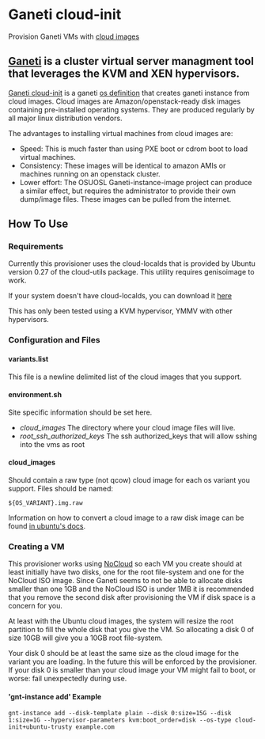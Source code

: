 # Ganeti cloud-init

Provision Ganeti VMs with [cloud images](http://cloud-images.ubuntu.com)


## [Ganeti](http://code.google.com/p/ganeti/) is a cluster virtual server managment tool that leverages the KVM and XEN hypervisors.

[Ganeti cloud-init](https://github.com/pdxcat/ganeti_cloud-init) is a ganeti [os definition](http://docs.ganeti.org/ganeti/2.11/man/ganeti-os-interface.html) that creates ganeti instance from cloud images. Cloud images are Amazon/openstack-ready disk images containing pre-installed operating systems. They are produced regularly by all major linux distribution vendors.

The advantages to installing virtual machines from cloud images are:

* Speed: This is much faster than using PXE boot or cdrom boot to load virtual machines.
* Consistency: These images will be identical to amazon AMIs or machines running on an openstack cluster.
* Lower effort: The OSUOSL Ganeti-instance-image project can produce a similar effect, but requires the administrator to provide their own dump/image files. These images can be pulled from the internet.


## How To Use

### Requirements

Currently this provisioner uses the cloud-localds that is provided by Ubuntu version 0.27 of the cloud-utils package. This utility requires genisoimage to work.

If your system doesn't have cloud-localds, you can download it [here](https://gist.github.com/cpswan/6221258)

This has only been tested using a KVM hypervisor, YMMV with other hypervisors.

### Configuration and Files

#### variants.list
This file is a newline delimited list of the cloud images that you support. 

#### environment.sh
Site specific information should be set here.
* *cloud\_images* The directory where your cloud image files will live.
* *root_ssh_authorized_keys* The ssh authorized_keys that will allow sshing into the vms as root

#### cloud\_images 
Should contain a raw type (not qcow) cloud image for each os variant you support. Files should be named:
```
${OS_VARIANT}.img.raw
```
Information on how to convert a cloud image to a raw disk image can be found [in ubuntu's docs](https://help.ubuntu.com/community/UEC/Images#Ubuntu_Cloud_Guest_images_on_12.04_LTS_.28Precise.29_and_beyond_using_NoCloud).

### Creating a VM

This provisioner works using [NoCloud](http://cloudinit.readthedocs.org/en/latest/topics/datasources.html#no-cloud) so each VM you create should at least initially have two disks, one for the root file-system and one for the NoCloud ISO image. Since Ganeti seems to not be able to allocate disks smaller than one 1GB and the NoCloud ISO is under 1MB it is recommended that you remove the second disk after provisioning the VM if disk space is a concern for you.

At least with the Ubuntu cloud images, the system will resize the root partition to fill the whole disk that you give the VM. So allocating a disk 0 of size 10GB will give you a 10GB root file-system.

Your disk 0 should be at least the same size as the cloud image for the variant you are loading. In the future this will be enforced by the provisioner. If your disk 0 is smaller than your cloud image your VM might fail to boot, or worse: fail unexpectedly during use.

#### 'gnt-instance add' Example

```
gnt-instance add --disk-template plain --disk 0:size=15G --disk 1:size=1G --hypervisor-parameters kvm:boot_order=disk --os-type cloud-init+ubuntu-trusty example.com
```
